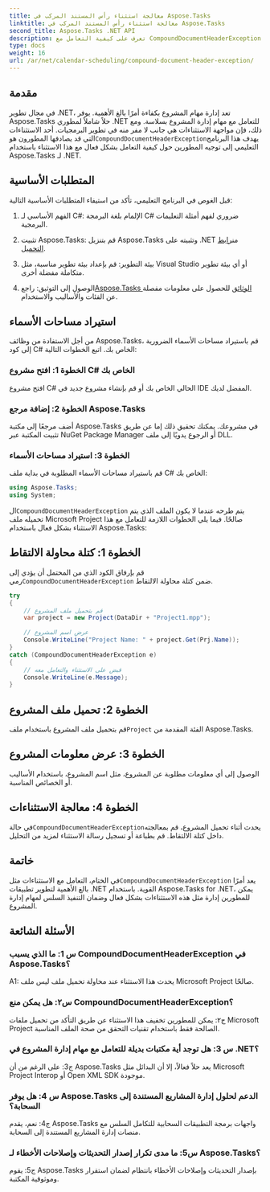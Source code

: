 ```yaml
---
title: معالجة استثناء رأس المستند المركب في Aspose.Tasks
linktitle: معالجة استثناء رأس المستند المركب في Aspose.Tasks
second_title: Aspose.Tasks .NET API
description: تعرف على كيفية التعامل مع CompoundDocumentHeaderException في Aspose.Tasks لـ .NET. احصل على إرشادات خطوة بخطوة مع أمثلة التعليمات البرمجية.
type: docs
weight: 16
url: /ar/net/calendar-scheduling/compound-document-header-exception/
---
```

## مقدمة

 في مجال تطوير .NET، تعد إدارة مهام المشروع بكفاءة أمرًا بالغ الأهمية. يوفر Aspose.Tasks حلاً شاملاً لمطوري .NET للتعامل مع مهام إدارة المشروع بسلاسة. ومع ذلك، فإن مواجهة الاستثناءات هي جانب لا مفر منه في تطوير البرمجيات. أحد الاستثناءات التي قد يصادفها المطورون هو`CompoundDocumentHeaderException`يهدف هذا البرنامج التعليمي إلى توجيه المطورين حول كيفية التعامل بشكل فعال مع هذا الاستثناء باستخدام Aspose.Tasks لـ .NET.

## المتطلبات الأساسية

قبل الغوص في البرنامج التعليمي، تأكد من استيفاء المتطلبات الأساسية التالية:

1. الفهم الأساسي لـ C#: الإلمام بلغة البرمجة C# ضروري لفهم أمثلة التعليمات البرمجية.
   
2.  تثبيت Aspose.Tasks: قم بتنزيل Aspose.Tasks وتثبيته على .NET من[رابط التحميل](https://releases.aspose.com/tasks/net/).

3. بيئة التطوير: قم بإعداد بيئة تطوير مناسبة، مثل Visual Studio أو أي بيئة تطوير متكاملة مفضلة أخرى.

4.  الوصول إلى التوثيق: راجع[Aspose.Tasks الوثائق](https://reference.aspose.com/tasks/net/) للحصول على معلومات مفصلة عن الفئات والأساليب والاستخدام.

## استيراد مساحات الأسماء

من أجل الاستفادة من وظائف Aspose.Tasks، قم باستيراد مساحات الأسماء الضرورية إلى كود C# الخاص بك. اتبع الخطوات التالية:

### الخطوة 1: افتح مشروع C# الخاص بك

افتح مشروع C# الحالي الخاص بك أو قم بإنشاء مشروع جديد في IDE المفضل لديك.

### الخطوة 2: إضافة مرجع Aspose.Tasks

أضف مرجعًا إلى مكتبة Aspose.Tasks في مشروعك. يمكنك تحقيق ذلك إما عن طريق تثبيت المكتبة عبر NuGet Package Manager أو الرجوع يدويًا إلى ملف DLL.

### الخطوة 3: استيراد مساحات الأسماء

قم باستيراد مساحات الأسماء المطلوبة في بداية ملف C# الخاص بك:

```csharp
using Aspose.Tasks;
using System;


```

 ال`CompoundDocumentHeaderException` يتم طرحه عندما لا يكون الملف الذي يتم تحميله ملف Microsoft Project صالحًا. فيما يلي الخطوات اللازمة للتعامل مع هذا الاستثناء بشكل فعال باستخدام Aspose.Tasks:

## الخطوة 1: كتلة محاولة الالتقاط

 قم بإرفاق الكود الذي من المحتمل أن يؤدي إلى رمي`CompoundDocumentHeaderException` ضمن كتلة محاولة الالتقاط.

```csharp
try
{
    // قم بتحميل ملف المشروع
    var project = new Project(DataDir + "Project1.mpp");

    // عرض اسم المشروع
    Console.WriteLine("Project Name: " + project.Get(Prj.Name));
}
catch (CompoundDocumentHeaderException e)
{
    // قبض على الاستثناء والتعامل معه
    Console.WriteLine(e.Message);
}
```

## الخطوة 2: تحميل ملف المشروع

 قم بتحميل ملف المشروع باستخدام ملف`Project` الفئة المقدمة من Aspose.Tasks.

## الخطوة 3: عرض معلومات المشروع

الوصول إلى أي معلومات مطلوبة عن المشروع، مثل اسم المشروع، باستخدام الأساليب أو الخصائص المناسبة.

## الخطوة 4: معالجة الاستثناءات

 في حالة`CompoundDocumentHeaderException`يحدث أثناء تحميل المشروع، قم بمعالجته داخل كتلة الالتقاط. قم بطباعة أو تسجيل رسالة الاستثناء لمزيد من التحليل.

## خاتمة

 في الختام، التعامل مع الاستثناءات مثل`CompoundDocumentHeaderException` يعد أمرًا بالغ الأهمية لتطوير تطبيقات .NET القوية. باستخدام Aspose.Tasks for .NET، يمكن للمطورين إدارة مثل هذه الاستثناءات بشكل فعال وضمان التنفيذ السلس لمهام إدارة المشروع.

## الأسئلة الشائعة

### س 1: ما الذي يسبب CompoundDocumentHeaderException في Aspose.Tasks؟

A1: يحدث هذا الاستثناء عند محاولة تحميل ملف ليس ملف Microsoft Project صالحًا.

### س٢: هل يمكن منع CompoundDocumentHeaderException؟

ج٢: يمكن للمطورين تخفيف هذا الاستثناء عن طريق التأكد من تحميل ملفات Microsoft Project الصالحة فقط باستخدام تقنيات التحقق من صحة الملف المناسبة.

### س 3: هل توجد أية مكتبات بديلة للتعامل مع مهام إدارة المشروع في .NET؟

ج3: على الرغم من أن Aspose.Tasks يعد حلاً فعالاً، إلا أن البدائل مثل Microsoft Project Interop أو Open XML SDK موجودة.

### س 4: هل يوفر Aspose.Tasks الدعم لحلول إدارة المشاريع المستندة إلى السحابة؟

ج4: نعم، يقدم Aspose.Tasks واجهات برمجة التطبيقات السحابية للتكامل السلس مع منصات إدارة المشاريع المستندة إلى السحابة.

### س5: ما مدى تكرار إصدار التحديثات وإصلاحات الأخطاء لـ Aspose.Tasks؟

ج5: يقوم Aspose.Tasks بإصدار التحديثات وإصلاحات الأخطاء بانتظام لضمان استقرار وموثوقية المكتبة.